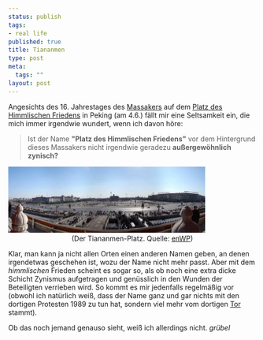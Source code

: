 ```yaml
--- 
status: publish
tags: 
- real life
published: true
title: Tiananmen
type: post
meta: 
  tags: ""
layout: post
---
```

Angesichts des 16. Jahrestages des <a href="http://de.wikipedia.org/wiki/Tiananmen-Massaker">Massakers</a> auf dem <a href="http://de.wikipedia.org/wiki/Platz_des_himmlischen_Friedens">Platz des Himmlischen Friedens</a> in Peking (am 4.6.) fällt mir eine Seltsamkeit ein, die mich immer irgendwie wundert, wenn ich davon höre:

<blockquote>Ist der Name <strong>"Platz des Himmlischen Friedens"</strong> vor dem Hintergrund dieses Massakers nicht irgendwie geradezu <strong>außergewöhnlich zynisch?</strong></blockquote>

<img src='/media/wp/thumb-050606tiananmensquare.jpg' alt='Tiananmen Square; Quelle: enWP' class="centered" />
<div align="center">(Der Tiananmen-Platz. Quelle: <a href="http://en.wikipedia.org/wiki/Image:200401-beijing-tianan-square-overview.jpg">enWP</a>)</div>

Klar, man kann ja nicht allen Orten einen anderen Namen geben<!--more-->, an denen irgendetwas geschehen ist, wozu der Name nicht mehr passt. Aber mit dem <em>himmlischen</em> Frieden scheint es sogar so, als ob noch eine extra dicke Schicht Zynismus aufgetragen und genüsslich in den Wunden der Beteiligten verrieben wird. So kommt es mir jedenfalls regelmäßig vor (obwohl ich natürlich weiß, dass der Name ganz und gar nichts mit den dortigen Protesten 1989 zu tun hat, sondern viel mehr vom dortigen <a href="http://de.wikipedia.org/wiki/Tor_des_himmlischen_Friedens">Tor</a> stammt).

Ob das noch jemand genauso sieht, weiß ich allerdings nicht. *grübel*
